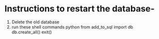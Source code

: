 # Instructions to restart the database-
1. Delete the old database
2. run these shell commands
python
from add_to_sql import db
db.create_all()
exit()